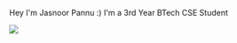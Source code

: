 Hey I'm Jasnoor Pannu :) I'm a 3rd Year BTech CSE Student

![](https://leetcard.jacoblin.cool/j4snoor_pannu?ext=contest)

